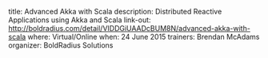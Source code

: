 title: Advanced Akka with Scala
description: Distributed Reactive Applications using Akka and Scala
link-out: http://boldradius.com/detail/VIDDGiUAADcBUM8N/advanced-akka-with-scala
where: Virtual/Online
when: 24 June 2015
trainers: Brendan McAdams
organizer: BoldRadius Solutions
